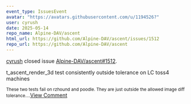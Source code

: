 ```yaml
---
event_type: IssuesEvent
avatar: "https://avatars.githubusercontent.com/u/1194526?"
user: cyrush
date: 2025-05-14
repo_name: Alpine-DAV/ascent
html_url: https://github.com/Alpine-DAV/ascent/issues/1512
repo_url: https://github.com/Alpine-DAV/ascent
---
```


<a href='https://github.com/cyrush' target='_blank'>cyrush</a> closed issue <a href='https://github.com/Alpine-DAV/ascent/issues/1512' target='_blank'>Alpine-DAV/ascent#1512</a>.

<p>t_ascent_render_3d  test consistently outside tolerance on LC toss4 machines</p><small>These two tests fail on rzhound and poodle. They are just outside the allowed image diff tolerance....</small><a href='https://github.com/Alpine-DAV/ascent/issues/1512' target='_blank'>View Comment</a>